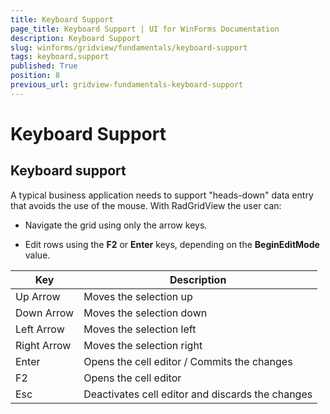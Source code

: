```yaml
---
title: Keyboard Support
page_title: Keyboard Support | UI for WinForms Documentation
description: Keyboard Support
slug: winforms/gridview/fundamentals/keyboard-support
tags: keyboard,support
published: True
position: 8
previous_url: gridview-fundamentals-keyboard-support
---
```


# Keyboard Support



## Keyboard support
      

A typical business application needs to support "heads-down" data entry that avoids the use of the mouse. With RadGridView the user can:

* Navigate the grid using only the arrow keys.

* Edit rows using the __F2__ or __Enter__ keys, depending on the __BeginEditMode__ value.


| Key | Description |
| ------ | ------ |
|Up Arrow|Moves the selection up|
|Down Arrow|Moves the selection down|
|Left Arrow|Moves the selection left|
|Right Arrow|Moves the selection right|
|Enter|Opens the cell editor / Commits the changes|
|F2|Opens the cell editor|
|Esc|Deactivates cell editor and discards the changes|
